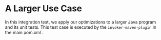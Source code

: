 # A Larger Use Case

In this integration test, we apply our optimizations to a
larger Java program and its unit tests. This test case is executed by the
`invoker-maven-plugin` in the main pom.xml`.
